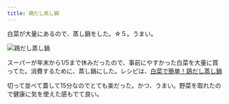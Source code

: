 ```yaml
---
title: 鶏だし蒸し鍋
---
```


白菜が大量にあるので、蒸し鍋をした。☆５。うまい。

![鶏だし蒸し鍋](https://i.imgur.com/1ipS2EE.jpg "鶏だし蒸し鍋")

スーパーが年末から1/5まで休みだったので、事前にやすかった白菜を大量に買ってた。消費するために、蒸し鍋にした。レシピは、[白菜で簡単！鶏だし蒸し鍋](https://park.ajinomoto.co.jp/recipe/card/800225/)

切って並べて蓋して15分なのでとても楽だった。かつ、うまい。野菜を取れたので健康に気を使えた感もでて良い。